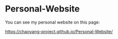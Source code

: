 # Personal-Website
You can see my personal website on this page: 

https://chaoyang-project.github.io/Personal-Website/
